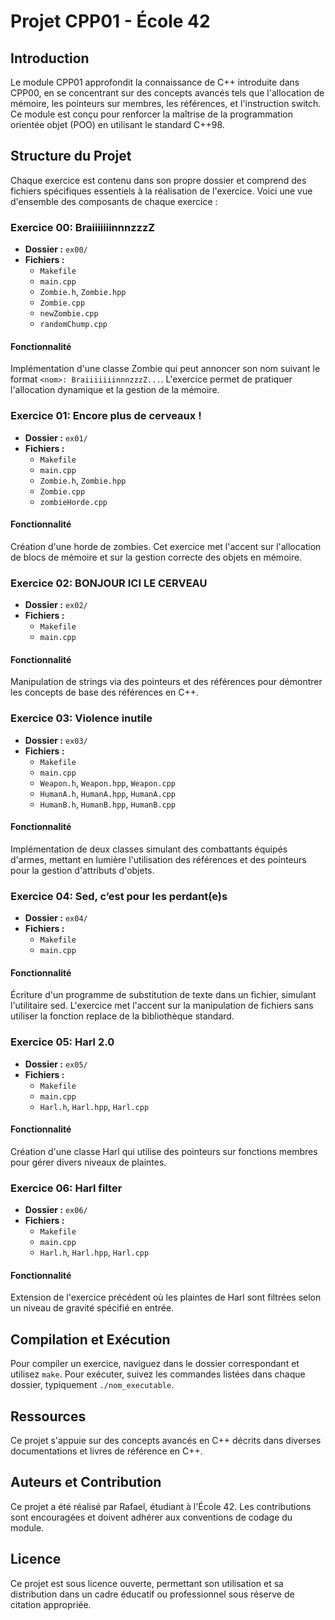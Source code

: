 # **Projet CPP01 - École 42**

## Introduction
Le module CPP01 approfondit la connaissance de C++ introduite dans CPP00, en se concentrant sur des concepts avancés tels que l'allocation de mémoire, les pointeurs sur membres, les références, et l'instruction switch. Ce module est conçu pour renforcer la maîtrise de la programmation orientée objet (POO) en utilisant le standard C++98.

## Structure du Projet
Chaque exercice est contenu dans son propre dossier et comprend des fichiers spécifiques essentiels à la réalisation de l'exercice. Voici une vue d'ensemble des composants de chaque exercice :

### Exercice 00: BraiiiiiiinnnzzzZ
- **Dossier :** `ex00/`
- **Fichiers :**
  - `Makefile`
  - `main.cpp`
  - `Zombie.h`, `Zombie.hpp`
  - `Zombie.cpp`
  - `newZombie.cpp`
  - `randomChump.cpp`

#### Fonctionnalité
Implémentation d'une classe Zombie qui peut annoncer son nom suivant le format `<nom>: BraiiiiiiinnnzzzZ...`. L'exercice permet de pratiquer l'allocation dynamique et la gestion de la mémoire.

### Exercice 01: Encore plus de cerveaux !
- **Dossier :** `ex01/`
- **Fichiers :**
  - `Makefile`
  - `main.cpp`
  - `Zombie.h`, `Zombie.hpp`
  - `Zombie.cpp`
  - `zombieHorde.cpp`

#### Fonctionnalité
Création d'une horde de zombies. Cet exercice met l'accent sur l'allocation de blocs de mémoire et sur la gestion correcte des objets en mémoire.

### Exercice 02: BONJOUR ICI LE CERVEAU
- **Dossier :** `ex02/`
- **Fichiers :**
  - `Makefile`
  - `main.cpp`

#### Fonctionnalité
Manipulation de strings via des pointeurs et des références pour démontrer les concepts de base des références en C++.

### Exercice 03: Violence inutile
- **Dossier :** `ex03/`
- **Fichiers :**
  - `Makefile`
  - `main.cpp`
  - `Weapon.h`, `Weapon.hpp`, `Weapon.cpp`
  - `HumanA.h`, `HumanA.hpp`, `HumanA.cpp`
  - `HumanB.h`, `HumanB.hpp`, `HumanB.cpp`

#### Fonctionnalité
Implémentation de deux classes simulant des combattants équipés d'armes, mettant en lumière l'utilisation des références et des pointeurs pour la gestion d'attributs d'objets.

### Exercice 04: Sed, c’est pour les perdant(e)s
- **Dossier :** `ex04/`
- **Fichiers :**
  - `Makefile`
  - `main.cpp`

#### Fonctionnalité
Écriture d'un programme de substitution de texte dans un fichier, simulant l'utilitaire sed. L'exercice met l'accent sur la manipulation de fichiers sans utiliser la fonction replace de la bibliothèque standard.

### Exercice 05: Harl 2.0
- **Dossier :** `ex05/`
- **Fichiers :**
  - `Makefile`
  - `main.cpp`
  - `Harl.h`, `Harl.hpp`, `Harl.cpp`

#### Fonctionnalité
Création d'une classe Harl qui utilise des pointeurs sur fonctions membres pour gérer divers niveaux de plaintes.

### Exercice 06: Harl filter
- **Dossier :** `ex06/`
- **Fichiers :**
  - `Makefile`
  - `main.cpp`
  - `Harl.h`, `Harl.hpp`, `Harl.cpp`

#### Fonctionnalité
Extension de l'exercice précédent où les plaintes de Harl sont filtrées selon un niveau de gravité spécifié en entrée.

## Compilation et Exécution
Pour compiler un exercice, naviguez dans le dossier correspondant et utilisez `make`. Pour exécuter, suivez les commandes listées dans chaque dossier, typiquement `./nom_executable`.

## Ressources
Ce projet s'appuie sur des concepts avancés en C++ décrits dans diverses documentations et livres de référence en C++.

## Auteurs et Contribution
Ce projet a été réalisé par Rafael, étudiant à l'École 42. Les contributions sont encouragées et doivent adhérer aux conventions de codage du module.

## Licence
Ce projet est sous licence ouverte, permettant son utilisation et sa distribution dans un cadre éducatif ou professionnel sous réserve de citation appropriée.
